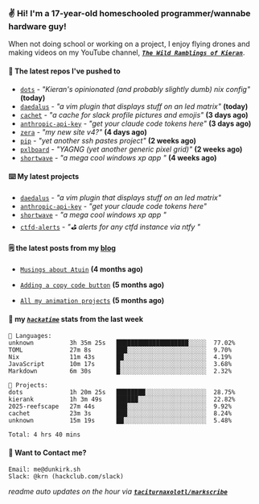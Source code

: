 ### ✌️ Hi! I'm a 17-year-old homeschooled programmer/wannabe hardware guy!

When not doing school or working on a project, I enjoy flying drones and making videos on my YouTube channel, [**_`The Wild Ramblings of Kieran`_**](https://youtube.com/@kieran.rambles).

#### 👷 The latest repos I've pushed to

- [`dots`](https://github.com/taciturnaxolotl/dots) - _"Kieran's opinionated (and probably slightly dumb) nix config"_ **(today)**
- [`daedalus`](https://github.com/taciturnaxolotl/daedalus) - _"a vim plugin that displays stuff on an led matrix"_ **(today)**
- [`cachet`](https://github.com/taciturnaxolotl/cachet) - _"a cache for slack profile pictures and emojis"_ **(3 days ago)**
- [`anthropic-api-key`](https://github.com/taciturnaxolotl/anthropic-api-key) - _"get your claude code tokens here"_ **(3 days ago)**
- [`zera`](https://github.com/taciturnaxolotl/zera) - _"my new site v4?"_ **(4 days ago)**
- [`pip`](https://github.com/taciturnaxolotl/pip) - _"yet another ssh pastes project"_ **(2 weeks ago)**
- [`pxlboard`](https://github.com/taciturnaxolotl/pxlboard) - _"YAGNG (yet another generic pixel grid)"_ **(2 weeks ago)**
- [`shortwave`](https://github.com/taciturnaxolotl/shortwave) - _"a mega cool windows xp app "_ **(4 weeks ago)**

#### ⌨️ My latest projects

- [`daedalus`](https://github.com/taciturnaxolotl/daedalus) - _"a vim plugin that displays stuff on an led matrix"_
- [`anthropic-api-key`](https://github.com/taciturnaxolotl/anthropic-api-key) - _"get your claude code tokens here"_
- [`shortwave`](https://github.com/taciturnaxolotl/shortwave) - _"a mega cool windows xp app "_
- [`ctfd-alerts`](https://github.com/taciturnaxolotl/ctfd-alerts) - _"⛳ alerts for any ctfd instance via ntfy "_

#### 🗒️ the latest posts from my [blog](https://dunkirk.sh)

- [`Musings about Atuin`](https://dunkirk.sh/blog/atuin/) **(4 months ago)**

- [`Adding a copy code button`](https://dunkirk.sh/blog/adding-a-copy-button/) **(5 months ago)**

- [`All my animation projects`](https://dunkirk.sh/blog/my-animations/) **(5 months ago)**



#### 📡 my [_`hackatime`_](https://waka.hackclub.com) stats from the last week

```text
💾 Languages:
unknown          3h 35m 25s   ████████████████████░░░░░  77.02%
TOML             27m 8s       ███░░░░░░░░░░░░░░░░░░░░░░  9.70%
Nix              11m 43s      ██░░░░░░░░░░░░░░░░░░░░░░░  4.19%
JavaScript       10m 17s      █░░░░░░░░░░░░░░░░░░░░░░░░  3.68%
Markdown         6m 30s       █░░░░░░░░░░░░░░░░░░░░░░░░  2.32%

💼 Projects:
dots             1h 20m 25s   ████████░░░░░░░░░░░░░░░░░  28.75%
kierank          1h 3m 49s    ██████░░░░░░░░░░░░░░░░░░░  22.82%
2025-reefscape   27m 44s      ███░░░░░░░░░░░░░░░░░░░░░░  9.92%
cachet           23m 3s       ███░░░░░░░░░░░░░░░░░░░░░░  8.24%
unknown          15m 19s      ██░░░░░░░░░░░░░░░░░░░░░░░  5.48%

Total: 4 hrs 40 mins
```

#### 📮 Want to Contact me?

```text
Email: me@dunkirk.sh
Slack: @krn (hackclub.com/slack)
```

_readme auto updates on the hour via [**`taciturnaxolotl/markscribe`**](https://github.com/taciturnaxolotl/markscribe)_
